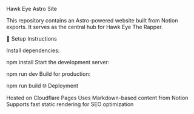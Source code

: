 Hawk Eye Astro Site

This repository contains an Astro-powered website built from Notion exports. It serves as the central hub for Hawk Eye The Rapper.

🚀 Setup Instructions

Install dependencies:

npm install
Start the development server:

npm run dev
Build for production:

npm run build
🌐 Deployment

Hosted on Cloudflare Pages
Uses Markdown-based content from Notion
Supports fast static rendering for SEO optimization
